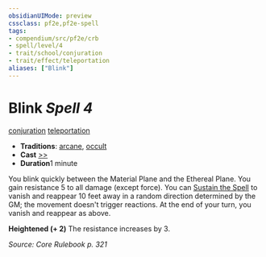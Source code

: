 ```yaml
---
obsidianUIMode: preview
cssclass: pf2e,pf2e-spell
tags:
- compendium/src/pf2e/crb
- spell/level/4
- trait/school/conjuration
- trait/effect/teleportation
aliases: ["Blink"]
---
```

# Blink *Spell 4*   
[conjuration](conjuration.md)  [teleportation](teleportation.md)  

- **Traditions**: [arcane](arcane.md), [occult](occult.md)
- **Cast** [>>](chapter-9-playing-the-game.md#Actions "Two-Action") 
- **Duration**1 minute

You blink quickly between the Material Plane and the Ethereal Plane. You gain resistance 5 to all damage (except force). You can [Sustain the Spell](sustain-a-spell.md) to vanish and reappear 10 feet away in a random direction determined by the GM; the movement doesn't trigger reactions. At the end of your turn, you vanish and reappear as above.

**Heightened (+ 2)** The resistance increases by 3.

*Source: Core Rulebook p. 321*